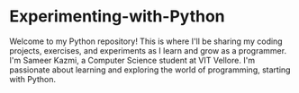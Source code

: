 # Experimenting-with-Python
Welcome to my Python repository! This is where I'll be sharing my coding projects, exercises, and experiments as I learn and grow as a programmer.
I'm Sameer Kazmi, a Computer Science student at VIT Vellore. I'm passionate about learning and exploring the world of programming, starting with Python.
